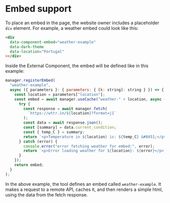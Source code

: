 # Embed support

To place an embed in the page, the website owner includes a placeholder `div` element. For example, a weather embed could look like this:

```html
<div
  data-component-embed="weather-example"
  data-dark-theme
  data-location="Portugal"
></div>
```

Inside the External Component, the embed will be defined like in this example:

```js
manager.registerEmbed(
  "weather-example",
  async ({ parameters }: { parameters: { [k: string]: string } }) => {
    const location = parameters["location"];
    const embed = await manager.useCache("weather-" + location, async () => {
      try {
        const response = await manager.fetch(
          `https://wttr.in/${location}?format=j1`
        );
        const data = await response.json();
        const [summary] = data.current_condition;
        const { temp_C } = summary;
        return `<p>Temperature in ${location} is: ${temp_C} &#8451;</p>`;
      } catch (error) {
        console.error("error fetching weather for embed:", error);
        return `<p>Error loading weather for ${location}: ${error}</p>`;
      }
    });
    return embed;
  }
);
```

In the above example, the tool defines an embed called `weather-example`. It makes a request to a remote API, caches it, and then renders a simple html, using the data from the fetch response.
